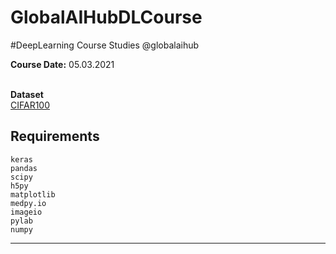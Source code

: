# GlobalAIHubDLCourse
#DeepLearning Course Studies @globalaihub


**Course Date:** 05.03.2021</br></br>

**Dataset** </br>
[CIFAR100](https://www.cs.toronto.edu/~kriz/cifar.html) </br>


## Requirements
```
keras
pandas
scipy
h5py
matplotlib
medpy.io
imageio
pylab
numpy
```
---

